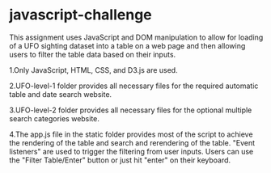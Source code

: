 # javascript-challenge

This assignment uses JavaScript and DOM manipulation to allow for loading of a UFO sighting dataset into a table on a web page and then allowing users to filter the table data based on their inputs.


1.Only JavaScript, HTML, CSS, and D3.js are used.

2.UFO-level-1 folder provides all necessary files for the required automatic table and date search website.

3.UFO-level-2 folder provides all necessary files for the optional multiple search categories website.

4.The app.js file in the static folder provides most of the script to achieve the rendering of the table and search and rerendering of the table. "Event listeners" are used to trigger the filtering from user inputs. Users can use the "Filter Table/Enter" button or just hit "enter" on their keyboard.


